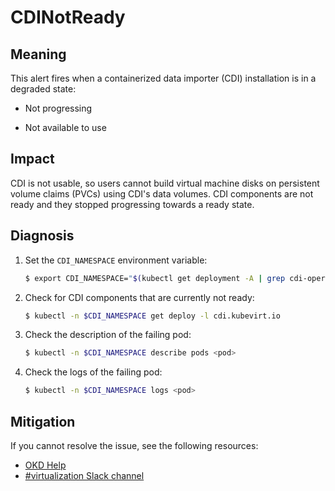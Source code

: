 # CDINotReady
<!--Edited by davozeni, 17.10.2022-->

## Meaning

This alert fires when a containerized data importer (CDI) installation is in a degraded state:

- Not progressing

- Not available to use

## Impact

CDI is not usable, so users cannot build virtual machine disks on persistent volume claims (PVCs) using CDI's data volumes.
CDI components are not ready and they stopped progressing towards a ready state.

## Diagnosis

1. Set the `CDI_NAMESPACE` environment variable:
	```bash
	$ export CDI_NAMESPACE="$(kubectl get deployment -A | grep cdi-operator | awk '{print $1}')"
	```

1. Check for CDI components that are currently not ready:
	```bash
	$ kubectl -n $CDI_NAMESPACE get deploy -l cdi.kubevirt.io
	```

1. Check the description of the failing pod:
	```bash
	$ kubectl -n $CDI_NAMESPACE describe pods <pod>
	```

1. Check the logs of the failing pod:
	```bash
	$ kubectl -n $CDI_NAMESPACE logs <pod>
	```

## Mitigation

<!--CNV: If you cannot resolve the issue, log in to the [Customer Portal](https://access.redhat.com) and open a support case, attaching the artifacts gathered during the Diagnosis procedure.-->

<!--KVstart-->
If you cannot resolve the issue, see the following resources:

- [OKD Help](https://www.okd.io/help/)
- [#virtualization Slack channel](https://kubernetes.slack.com/channels/virtualization)
<!--KVend-->
